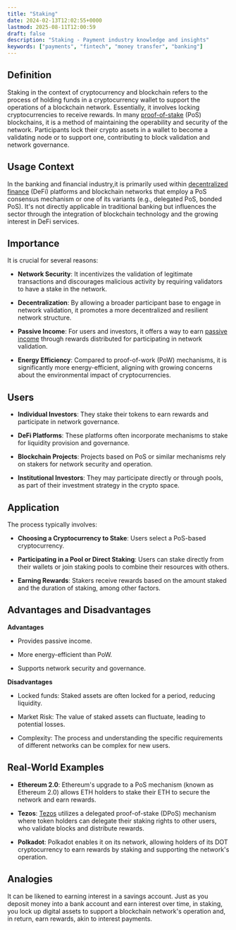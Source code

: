 ```yaml
---
title: "Staking"
date: 2024-02-13T12:02:55+0000
lastmod: 2025-08-11T12:00:59
draft: false
description: "Staking - Payment industry knowledge and insights"
keywords: ["payments", "fintech", "money transfer", "banking"]
---
```


## Definition

Staking in the context of cryptocurrency and blockchain refers to the process of holding funds in a cryptocurrency wallet to support the operations of a blockchain network. Essentially, it involves locking cryptocurrencies to receive rewards. In many [proof-of-stake](https://faisalkhanllc.xyz/resources/payments-wiki/p/proof-of-stake-pos/) (PoS) blockchains, it is a method of maintaining the operability and security of the network. Participants lock their crypto assets in a wallet to become a validating node or to support one, contributing to block validation and network governance.

## Usage Context

In the banking and financial industry,it is primarily used within [decentralized finance](https://faisalkhanllc.xyz/resources/payments-wiki/d/decentralized-finance-defi/) (DeFi) platforms and blockchain networks that employ a PoS consensus mechanism or one of its variants (e.g., delegated PoS, bonded PoS). It's not directly applicable in traditional banking but influences the sector through the integration of blockchain technology and the growing interest in DeFi services.

## Importance

It is crucial for several reasons:

- **Network Security**: It incentivizes the validation of legitimate transactions and discourages malicious activity by requiring validators to have a stake in the network.

- **Decentralization**: By allowing a broader participant base to engage in network validation, it promotes a more decentralized and resilient network structure.

- **Passive Income**: For users and investors, it offers a way to earn [passive income](https://faisalkhanllc.xyz/resources/payments-wiki/p/passive-income/) through rewards distributed for participating in network validation.

- **Energy Efficiency**: Compared to proof-of-work (PoW) mechanisms, it is significantly more energy-efficient, aligning with growing concerns about the environmental impact of cryptocurrencies.

## Users

- **Individual Investors**: They stake their tokens to earn rewards and participate in network governance.

- **DeFi Platforms**: These platforms often incorporate mechanisms to stake for liquidity provision and governance.

- **Blockchain Projects**: Projects based on PoS or similar mechanisms rely on stakers for network security and operation.

- **Institutional Investors**: They may participate directly or through pools, as part of their investment strategy in the crypto space.

## Application

The process typically involves:

- **Choosing a Cryptocurrency to Stake**: Users select a PoS-based cryptocurrency.

- **Participating in a Pool or Direct Staking**: Users can stake directly from their wallets or join staking pools to combine their resources with others.

- **Earning Rewards**: Stakers receive rewards based on the amount staked and the duration of staking, among other factors.

## Advantages and Disadvantages

**Advantages**

- Provides passive income.

- More energy-efficient than PoW.

- Supports network security and governance.

**Disadvantages**

- Locked funds: Staked assets are often locked for a period, reducing liquidity.

- Market Risk: The value of staked assets can fluctuate, leading to potential losses.

- Complexity: The process and understanding the specific requirements of different networks can be complex for new users.

## Real-World Examples

- **Ethereum 2.0**: Ethereum's upgrade to a PoS mechanism (known as Ethereum 2.0) allows ETH holders to stake their ETH to secure the network and earn rewards.

- **Tezos**: [Tezos](https://tezos.com/) utilizes a delegated proof-of-stake (DPoS) mechanism where token holders can delegate their staking rights to other users, who validate blocks and distribute rewards.

- **Polkadot**: Polkadot enables it on its network, allowing holders of its DOT cryptocurrency to earn rewards by staking and supporting the network's operation.

## Analogies

It can be likened to earning interest in a savings account. Just as you deposit money into a bank account and earn interest over time, in staking, you lock up digital assets to support a blockchain network's operation and, in return, earn rewards, akin to interest payments.